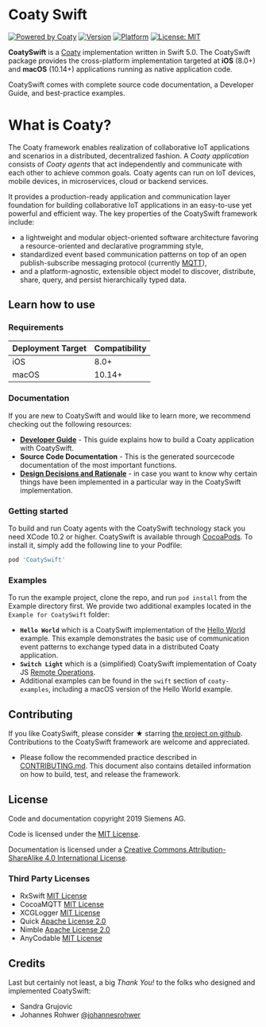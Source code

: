 # Coaty Swift
[![Powered by Coaty](https://img.shields.io/badge/Powered%20by-Coaty-FF8C00.svg)](https://coaty.io)
[![Version](https://img.shields.io/cocoapods/v/CoatySwift.svg?style=flat)](https://cocoapods.org/pods/CoatySwift)
[![Platform](https://img.shields.io/cocoapods/p/CoatySwift.svg?style=flat)](https://cocoapods.org/pods/CoatySwift)
[![License: MIT](https://img.shields.io/badge/License-MIT-blue.svg)](https://opensource.org/licenses/MIT)

__CoatySwift__ is a [Coaty](https://coaty.io/) implementation written in Swift 5.0. The CoatySwift package provides the cross-platform implementation targeted at __iOS__ (8.0+) and __macOS__ (10.14+) applications running as native application code.

CoatySwift comes with complete source code documentation, a Developer Guide, and best-practice examples.

# What is Coaty?

The Coaty framework enables realization of collaborative IoT applications and scenarios in a distributed, decentralized fashion. A *Coaty application* consists of *Coaty agents* that act independently and communicate with each other to achieve common goals. Coaty agents can run on IoT devices, mobile devices, in microservices, cloud or backend services.

It provides a production-ready application and communication layer foundation for building collaborative IoT applications in an easy-to-use yet powerful and efficient way.
The key properties of the CoatySwift framework include:

* a lightweight and modular object-oriented software architecture favoring a resource-oriented and declarative programming style,
* standardized event based communication patterns on top of an open publish-subscribe
  messaging protocol (currently [MQTT](https://mqtt.org)),
* and a platform-agnostic, extensible object model to discover, distribute, share,
  query, and persist hierarchically typed data.

## Learn how to use

### Requirements

| Deployment Target     | Compatibility     |
|-------------------    |---------------    |
| iOS                   | 8.0+              |
| macOS                 | 10.14+            |

### Documentation 

If you are new to CoatySwift and would like to learn more, we recommend checking out the following resources:

- __[Developer Guide](docs/DeveloperGuide.md)__ - This guide explains how to build a Coaty application with CoatySwift.
- __Source Code Documentation__ - This is the generated sourcecode documentation of the most important functions.
- __[Design Decisions and Rationale](docs/CoatySwiftInternals.md)__ - in case you want to know why certain things have been implemented in a particular way in the CoatySwift implementation. 

### Getting started

To build and run Coaty agents with the CoatySwift technology stack you need XCode 10.2 or higher. CoatySwift is available through [CocoaPods](https://cocoapods.org). To install
it, simply add the following line to your Podfile:

```ruby
pod 'CoatySwift'
```

### Examples

To run the example project, clone the repo, and run `pod install` from the Example directory first. We provide two additional examples located in the `Example for CoatySwift` folder:

- __`Hello World`__ which is a CoatySwift implementation of the [Hello World](https://github.com/coatyio/coaty-examples/tree/master/hello-world/js) example. This example demonstrates the basic use of communication event patterns to exchange typed data in a distributed Coaty application.
- __`Switch Light`__ which is a (simplified) CoatySwift implementation of Coaty JS [Remote Operations](https://github.com/coatyio/coaty-examples/tree/master/remote-operations/js).
- Additional examples can be found in the `swift` section of `coaty-examples`, including a macOS version of the Hello World example.

## Contributing

If you like CoatySwift, please consider &#x2605; starring [the project on github](https://github.com/coatyio/coaty-swift). Contributions to the CoatySwift framework are welcome and appreciated. 

- Please follow the recommended practice described in [CONTRIBUTING.md](CONTRIBUTING.md). This document also contains detailed information on how to build, test, and release the framework.


## License

Code and documentation copyright 2019 Siemens AG.

Code is licensed under the [MIT License](https://opensource.org/licenses/MIT).

Documentation is licensed under a
[Creative Commons Attribution-ShareAlike 4.0 International License](http://creativecommons.org/licenses/by-sa/4.0/).


### Third Party Licenses

- RxSwift [MIT License](https://github.com/ReactiveX/RxSwift/blob/master/LICENSE.md)
- CocoaMQTT [MIT License](https://github.com/emqtt/CocoaMQTT/blob/master/LICENSE)
- XCGLogger [MIT License](https://github.com/DaveWoodCom/XCGLogger/blob/master/LICENSE.txt)
- Quick [Apache License 2.0](https://github.com/Quick/Quick/blob/master/LICENSE)
- Nimble [Apache License 2.0](https://github.com/Quick/Nimble/blob/master/LICENSE)
- AnyCodable [MIT License](https://github.com/Flight-School/AnyCodable/blob/master/LICENSE.md)

## Credits

Last but certainly not least, a big *Thank You!* to the folks who designed and implemented CoatySwift:

* Sandra Grujovic
* Johannes Rohwer [@johannesrohwer](https://github.com/johannesrohwer)
